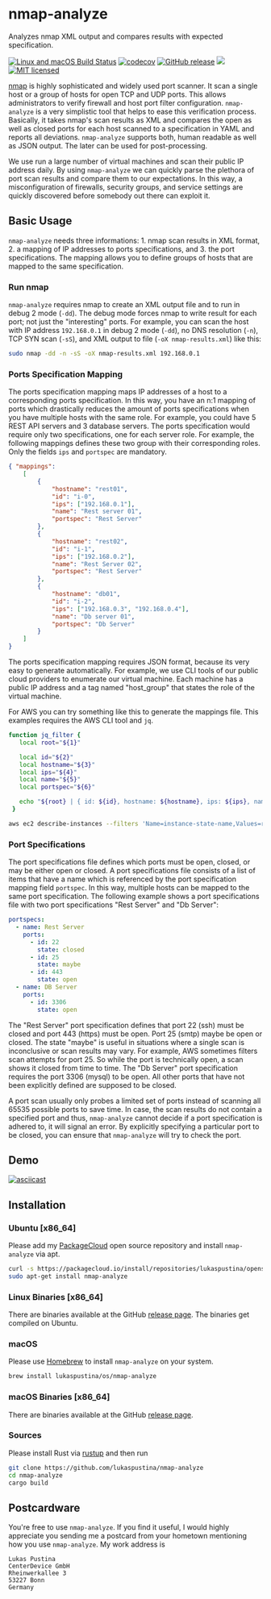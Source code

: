 # nmap-analyze

Analyzes nmap XML output and compares results with expected specification.

[![Linux and macOS Build Status](https://travis-ci.org/lukaspustina/nmap-analyze.svg?branch=master)](https://travis-ci.org/lukaspustina/nmap-analyze) [![codecov](https://codecov.io/gh/lukaspustina/nmap-analyze/branch/master/graph/badge.svg)](https://codecov.io/gh/lukaspustina/nmap-analyze) [![GitHub release](https://img.shields.io/github/release/lukaspustina/nmap-analyze.svg)](https://github.com/lukaspustina/nmap-analyze/releases) [![](https://img.shields.io/crates/v/nmap-analyze.svg)](https://crates.io/crates/nmap-analyze) [![MIT licensed](https://img.shields.io/badge/license-MIT-blue.svg?label=License)](./LICENSE)

[nmap](https://nmap.org) is highly sophisticated and widely used port scanner. It scan a single host or a group of hosts for open TCP and UDP ports. This allows administrators to verify firewall and host port filter configuration. `nmap-analyze` is a very simplistic tool that helps to ease this verification process. Basically, it takes nmap's scan results as XML and compares the open as well as closed ports for each host scanned to a specification in YAML and reports all deviations. `nmap-analyze` supports both, human readable as well as JSON output. The later can be used for post-processing.

We use run a large number of virtual machines and scan their public IP address daily. By using `nmap-analyze` we can quickly parse the plethora of port scan results and compare them to our expectations. In this way, a misconfiguration of firewalls, security groups, and service settings are quickly discovered before somebody out there can exploit it. 


## Basic Usage

`nmap-analyze` needs three informations: 1. nmap scan results in XML format, 2. a mapping of IP addresses to ports specifications, and 3. the port specifications. The mapping allows you to define groups of hosts that are mapped to the same specification. 


### Run nmap

`nmap-analyze` requires nmap to create an XML output file and to run in debug 2 mode (`-dd`). The debug mode forces nmap to write result for each port; not just the "interesting" ports. For example, you can scan the host with IP address `192.168.0.1` in debug 2 mode (`-dd`), no DNS resolution (`-n`), TCP SYN scan (`-sS`), and XML output to file (`-oX nmap-results.xml`) like this:

```bash
sudo nmap -dd -n -sS -oX nmap-results.xml 192.168.0.1
```


### Ports Specification Mapping

The ports specification mapping maps IP addresses of a host to a corresponding ports specification. In this way, you have an n:1 mapping of ports which drastically reduces the amount of ports specifications when you have multiple hosts with the same role. For example, you could have 5 REST API servers and 3 database servers. The ports specification would require only two specifications, one for each server role. For example, the following mappings defines these two group with their corresponding roles. Only the fields `ips` and `portspec` are mandatory. 

```json
{ "mappings":
    [
        {
            "hostname": "rest01",
            "id": "i-0",
            "ips": ["192.168.0.1"],
            "name": "Rest server 01",
            "portspec": "Rest Server"
        },
        {
            "hostname": "rest02",
            "id": "i-1",
            "ips": ["192.168.0.2"],
            "name": "Rest Server 02",
            "portspec": "Rest Server"
        },
        {
            "hostname": "db01",
            "id": "i-2",
            "ips": ["192.168.0.3", "192.168.0.4"],
            "name": "Db server 01",
            "portspec": "Db Server"
        }
    ]
}
```

The ports specification mapping requires JSON format, because its very easy to generate automatically. For example, we use CLI tools of our public cloud providers to enumerate our virtual machine. Each machine has a public IP address and a tag named "host_group" that states the role of the virtual machine.

For AWS you can try something like this to generate the mappings file. This examples requires the AWS CLI tool and `jq`.

```bash
function jq_filter {
   local root="${1}"

   local id="${2}"
   local hostname="${3}"
   local ips="${4}"
   local name="${5}"
   local portspec="${6}"

   echo "${root} | { id: ${id}, hostname: ${hostname}, ips: ${ips}, name: ${name}, portspec: ${portspec} }"
 }

aws ec2 describe-instances --filters 'Name=instance-state-name,Values=running' --output json | jq -r "$(jq_filter '.Reservations[].Instances[]' '.InstanceId' '.PublicDnsName' '[ .PublicIpAddress ]' '.Tags[] | select(.Key=="Name") .Value' '.Tags[] | select(.Key=="host_group") .Value')" > portspec_mapping.json
```


### Port Specifications

The port specifications file defines which ports must be open, closed, or may be either open or closed. A port specifications file consists of a list of items that have a name which is referenced by the port specification mapping field `portspec`. In this way, multiple hosts can be mapped to the same port specification. The following example shows a port specifications file with two port specifications "Rest Server" and "Db Server":

```yaml
portspecs:
  - name: Rest Server
    ports:
      - id: 22
        state: closed
      - id: 25
        state: maybe
      - id: 443
        state: open
  - name: DB Server
    ports:
      - id: 3306
        state: open
```

The "Rest Server" port specification defines that port 22 (ssh) must be closed and port 443 (https) must be open. Port 25 (smtp) maybe be open or closed. The state "maybe" is useful in situations where a single scan is inconclusive or scan results may vary. For example, AWS sometimes filters scan attempts for port 25. So while the port is technically open, a scan shows it closed from time to time. The "Db Server" port specification requires the port 3306 (mysql) to be open. All other ports that have not been explicitly defined are supposed to be closed.

A port scan usually only probes a limited set of ports instead of scanning all 65535 possible ports to save time. In case, the scan results do not contain a specified port and thus, `nmap-analyze` cannot decide if a port specification is adhered to, it will signal an error. By explicitly specifying a particular port to be closed, you can ensure that `nmap-analyze` will try to check the port.

## Demo

[![asciicast](https://asciinema.org/a/240985.png)](https://asciinema.org/a/240985)

## Installation

### Ubuntu [x86_64]

Please add my [PackageCloud](https://packagecloud.io/lukaspustina/opensource) open source repository and install `nmap-analyze` via apt.

```bash
curl -s https://packagecloud.io/install/repositories/lukaspustina/opensource/script.deb.sh | sudo bash
sudo apt-get install nmap-analyze
```

### Linux Binaries [x86_64]

There are binaries available at the GitHub [release page](https://github.com/lukaspustina/nmap-analyze/releases). The binaries get compiled on Ubuntu.

### macOS

Please use [Homebrew](https://brew.sh) to install `nmap-analyze` on your system.

```bash
brew install lukaspustina/os/nmap-analyze
```

### macOS Binaries [x86_64]

There are binaries available at the GitHub [release page](https://github.com/lukaspustina/nmap-analyze/releases).

### Sources

Please install Rust via [rustup](https://www.rustup.rs) and then run

```bash
git clone https://github.com/lukaspustina/nmap-analyze
cd nmap-analyze
cargo build
```

  
## Postcardware

You're free to use `nmap-analyze`. If you find it useful, I would highly appreciate you sending me a postcard from your hometown mentioning how you use `nmap-analyze`. My work address is

```
Lukas Pustina
CenterDevice GmbH
Rheinwerkallee 3
53227 Bonn
Germany
```

